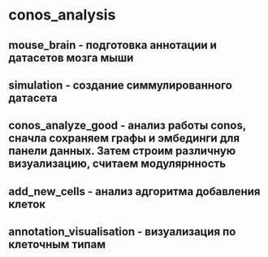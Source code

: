 # conos_analysis
## mouse_brain - подготовка аннотации и датасетов мозга мыши
## simulation - создание симмулированного датасета
## conos_analyze_good - анализ работы conos, сначла сохраняем графы и эмбединги для панели данных. Затем строим различную визуализацию, считаем модулярнность
## add_new_cells - анализ адгоритма добавления клеток
## annotation_visualisation - визуализация по клеточным типам
